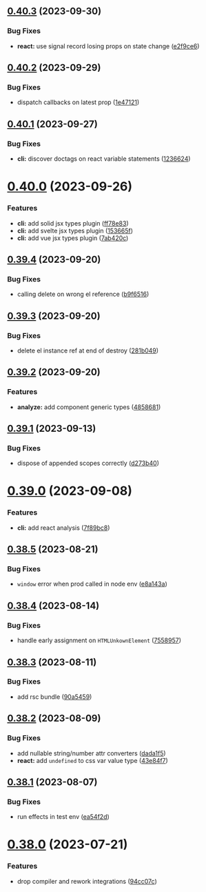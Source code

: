 ## [0.40.3](https://github.com/maverick-js/maverick/compare/v0.40.2...v0.40.3) (2023-09-30)


### Bug Fixes

* **react:** use signal record losing props on state change ([e2f9ce6](https://github.com/maverick-js/maverick/commit/e2f9ce68716db877001a30107dddad347a3fa8b3))



## [0.40.2](https://github.com/maverick-js/maverick/compare/v0.40.1...v0.40.2) (2023-09-29)


### Bug Fixes

* dispatch callbacks on latest prop ([1e47121](https://github.com/maverick-js/maverick/commit/1e4712154fc443ac2a1914c394ceeeffc4084faf))



## [0.40.1](https://github.com/maverick-js/maverick/compare/v0.40.0...v0.40.1) (2023-09-27)


### Bug Fixes

* **cli:** discover doctags on react variable statements ([1236624](https://github.com/maverick-js/maverick/commit/1236624c86d5d4b3d484d8c1ab0f79ef7ff682ea))



# [0.40.0](https://github.com/maverick-js/maverick/compare/v0.39.4...v0.40.0) (2023-09-26)


### Features

* **cli:** add solid jsx types plugin ([ff78e83](https://github.com/maverick-js/maverick/commit/ff78e83f47091a60507a7018a52e76fd7d6181bd))
* **cli:** add svelte jsx types plugin ([153665f](https://github.com/maverick-js/maverick/commit/153665fdb4b4b1664a1318fa873d274b75ccde2b))
* **cli:** add vue jsx types plugin ([7ab420c](https://github.com/maverick-js/maverick/commit/7ab420cb3ddaac717780345924042d63e043d5a9))



## [0.39.4](https://github.com/maverick-js/maverick/compare/v0.39.3...v0.39.4) (2023-09-20)


### Bug Fixes

* calling delete on wrong el reference ([b9f6516](https://github.com/maverick-js/maverick/commit/b9f6516b99052c90b5118a08785ef0a141661f71))



## [0.39.3](https://github.com/maverick-js/maverick/compare/v0.39.2...v0.39.3) (2023-09-20)


### Bug Fixes

* delete el instance ref at end of destroy ([281b049](https://github.com/maverick-js/maverick/commit/281b04931e00e845cf9b75ba4bd282076c58a194))



## [0.39.2](https://github.com/maverick-js/maverick/compare/v0.39.1...v0.39.2) (2023-09-20)


### Features

* **analyze:** add component generic types ([4858681](https://github.com/maverick-js/maverick/commit/485868130bd8bea7cf5aa7a5abc4d5b3aa3c4867))



## [0.39.1](https://github.com/maverick-js/maverick/compare/v0.39.0...v0.39.1) (2023-09-13)


### Bug Fixes

* dispose of appended scopes correctly ([d273b40](https://github.com/maverick-js/maverick/commit/d273b40e774c2f15174d31da05da9f69be1517cc))



# [0.39.0](https://github.com/maverick-js/maverick/compare/v0.38.5...v0.39.0) (2023-09-08)


### Features

* **cli:** add react analysis ([7f89bc8](https://github.com/maverick-js/maverick/commit/7f89bc8c7d158cad53ab7d995591a1709f45acb2))



## [0.38.5](https://github.com/maverick-js/maverick/compare/v0.38.4...v0.38.5) (2023-08-21)


### Bug Fixes

* `window` error when prod called in node env ([e8a143a](https://github.com/maverick-js/maverick/commit/e8a143a06aa94df277bc06643dc3243a66ce5f00))



## [0.38.4](https://github.com/maverick-js/maverick/compare/v0.38.3...v0.38.4) (2023-08-14)


### Bug Fixes

* handle early assignment on `HTMLUnkownElement` ([7558957](https://github.com/maverick-js/maverick/commit/75589578799d47d96a18578e7c5835aadbe932df))



## [0.38.3](https://github.com/maverick-js/maverick/compare/v0.38.2...v0.38.3) (2023-08-11)


### Bug Fixes

* add rsc bundle ([90a5459](https://github.com/maverick-js/maverick/commit/90a545919784c8ca39115e1994f9d0f721273163))



## [0.38.2](https://github.com/maverick-js/maverick/compare/v0.38.1...v0.38.2) (2023-08-09)


### Bug Fixes

* add nullable string/number attr converters ([dada1f5](https://github.com/maverick-js/maverick/commit/dada1f5a62df5e506b169a9f9c01df25e51bd31a))
* **react:** add `undefined` to css var value type ([43e84f7](https://github.com/maverick-js/maverick/commit/43e84f784d6c39278689220b59fbea75096f990a))



## [0.38.1](https://github.com/maverick-js/maverick/compare/v0.38.0...v0.38.1) (2023-08-07)


### Bug Fixes

* run effects in test env ([ea54f2d](https://github.com/maverick-js/maverick/commit/ea54f2d4df51aa8d3b9c08e15c5192129cd2f90c))



# [0.38.0](https://github.com/maverick-js/maverick/compare/v0.37.0...v0.38.0) (2023-07-21)


### Features

* drop compiler and rework integrations ([94cc07c](https://github.com/maverick-js/maverick/commit/94cc07c4229e9782049438bed5f0e4c910a16471))



